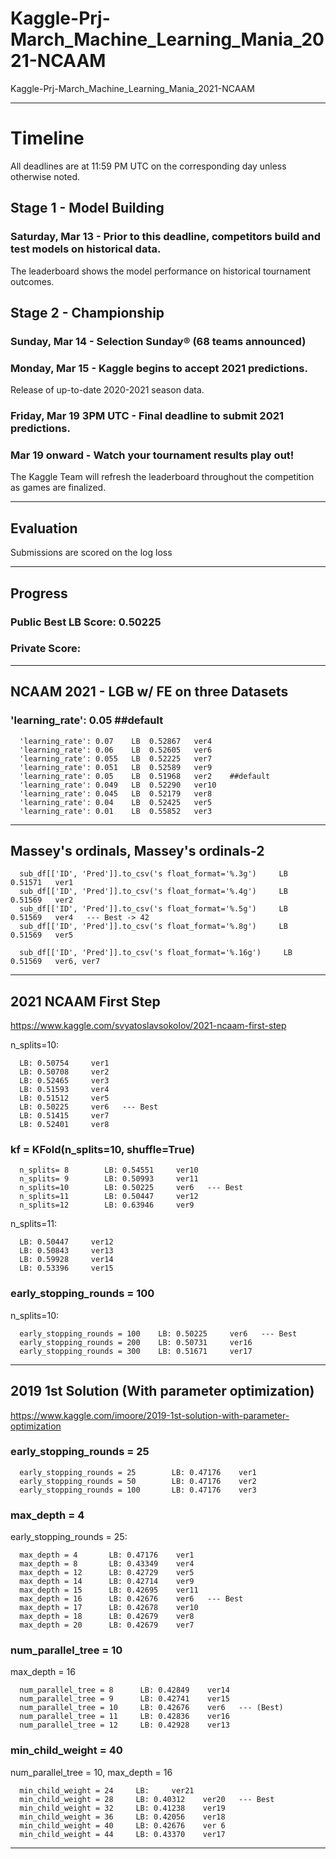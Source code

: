 # Kaggle-Prj-March_Machine_Learning_Mania_2021-NCAAM
Kaggle-Prj-March_Machine_Learning_Mania_2021-NCAAM


-------

# Timeline
All deadlines are at 11:59 PM UTC on the corresponding day unless otherwise noted. 

## Stage 1 - Model Building
### Saturday, Mar 13 - Prior to this deadline, competitors build and test models on historical data. 

The leaderboard shows the model performance on historical tournament outcomes.



## Stage 2 - Championship
### Sunday, Mar 14 - Selection Sunday® (68 teams announced)
### Monday, Mar 15 - Kaggle begins to accept 2021 predictions. 

Release of up-to-date 2020-2021 season data.

### Friday, Mar 19 3PM UTC - Final deadline to submit 2021 predictions.

### Mar 19 onward - Watch your tournament results play out! 

The Kaggle Team will refresh the leaderboard throughout the competition as games are finalized.



-------

## Evaluation

Submissions are scored on the log loss



-------

## Progress

### Public Best LB Score: 0.50225

### Private Score:

-------

## NCAAM 2021 - LGB w/ FE on three Datasets

### 'learning_rate': 0.05   ##default

      'learning_rate': 0.07    LB  0.52867   ver4
      'learning_rate': 0.06    LB  0.52605   ver6
      'learning_rate': 0.055   LB  0.52225   ver7
      'learning_rate': 0.051   LB  0.52589   ver9
      'learning_rate': 0.05    LB  0.51968   ver2    ##default
      'learning_rate': 0.049   LB  0.52290   ver10
      'learning_rate': 0.045   LB  0.52179   ver8
      'learning_rate': 0.04    LB  0.52425   ver5
      'learning_rate': 0.01    LB  0.55852   ver3             
              
 -------             
              
 ## Massey's ordinals, Massey's ordinals-2            


      sub_df[['ID', 'Pred']].to_csv('s float_format='%.3g')     LB  0.51571   ver1 
      sub_df[['ID', 'Pred']].to_csv('s float_format='%.4g')     LB  0.51569   ver2 
      sub_df[['ID', 'Pred']].to_csv('s float_format='%.5g')     LB  0.51569   ver4   --- Best -> 42
      sub_df[['ID', 'Pred']].to_csv('s float_format='%.8g')     LB  0.51569   ver5
      
      sub_df[['ID', 'Pred']].to_csv('s float_format='%.16g')     LB  0.51569   ver6, ver7 
      
 -------     
  
 ## 2021 NCAAM First Step 
 https://www.kaggle.com/svyatoslavsokolov/2021-ncaam-first-step
 
n_splits=10:

      LB: 0.50754     ver1
      LB: 0.50708     ver2
      LB: 0.52465     ver3
      LB: 0.51593     ver4
      LB: 0.51512     ver5
      LB: 0.50225     ver6   --- Best
      LB: 0.51415     ver7
      LB: 0.52401     ver8
      
### kf = KFold(n_splits=10, shuffle=True)

      n_splits= 8        LB: 0.54551     ver10
      n_splits= 9        LB: 0.50993     ver11
      n_splits=10        LB: 0.50225     ver6   --- Best
      n_splits=11        LB: 0.50447     ver12
      n_splits=12        LB: 0.63946     ver9

n_splits=11:

      LB: 0.50447     ver12
      LB: 0.50843     ver13
      LB: 0.59928     ver14
      LB: 0.53396     ver15


### early_stopping_rounds = 100

n_splits=10:

      early_stopping_rounds = 100    LB: 0.50225     ver6   --- Best
      early_stopping_rounds = 200    LB: 0.50731     ver16
      early_stopping_rounds = 300    LB: 0.51671     ver17


 -------
 
## 2019 1st Solution (With parameter optimization)
https://www.kaggle.com/imoore/2019-1st-solution-with-parameter-optimization 

      
### early_stopping_rounds = 25

      early_stopping_rounds = 25        LB: 0.47176    ver1
      early_stopping_rounds = 50        LB: 0.47176    ver2
      early_stopping_rounds = 100       LB: 0.47176    ver3

### max_depth = 4

early_stopping_rounds = 25:

      max_depth = 4       LB: 0.47176    ver1
      max_depth = 8       LB: 0.43349    ver4
      max_depth = 12      LB: 0.42729    ver5
      max_depth = 14      LB: 0.42714    ver9
      max_depth = 15      LB: 0.42695    ver11
      max_depth = 16      LB: 0.42676    ver6   --- Best
      max_depth = 17      LB: 0.42678    ver10
      max_depth = 18      LB: 0.42679    ver8
      max_depth = 20      LB: 0.42679    ver7
      
      
      
### num_parallel_tree = 10

max_depth = 16

      num_parallel_tree = 8      LB: 0.42849    ver14
      num_parallel_tree = 9      LB: 0.42741    ver15
      num_parallel_tree = 10     LB: 0.42676    ver6   --- (Best)
      num_parallel_tree = 11     LB: 0.42836    ver16      
      num_parallel_tree = 12     LB: 0.42928    ver13
      
      
      
### min_child_weight = 40

num_parallel_tree = 10, max_depth = 16   

      min_child_weight = 24     LB:     ver21
      min_child_weight = 28     LB: 0.40312    ver20   --- Best
      min_child_weight = 32     LB: 0.41238    ver19
      min_child_weight = 36     LB: 0.42056    ver18
      min_child_weight = 40     LB: 0.42676    ver 6
      min_child_weight = 44     LB: 0.43370    ver17   
       
       
-------



       

